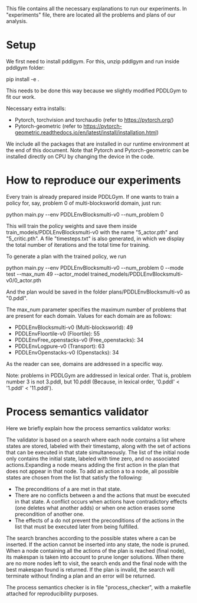 This file contains all the necessary explanations to run our experiments. In "experiments" file, there are located all the problems and plans of our analysis. 
# Setup

We first need to install pddlgym. For this, unzip pddlgym and run inside pddlgym folder:

pip install -e .

This needs to be done this way because we slightly modified PDDLGym to fit our work.

Necessary extra installs:

- Pytorch, torchvision and torchaudio (refer to https://pytorch.org/)
- Pytorch-geometric (refer to https://pytorch-geometric.readthedocs.io/en/latest/install/installation.html)

We include all the packages that are installed in our runtime environment at the end of this document. Note that Pytorch and Pytorch-geometric can be installed directly on CPU by changing the device in the code.

# How to reproduce our experiments

Every train is already prepared inside PDDLGym. If one wants to train a policy for, say, problem 0 of multi-blocksworld domain, just run:

python main.py --env PDDLEnvBlocksmulti-v0 --num_problem 0

This will train the policy weights and save them inside train_models/PDDLEnvBlocksmulti-v0 with the name "5_actor.pth" and "5_critic.pth". A file "timesteps.txt" is also generated, in which we display the total number of iterations and the total time for training. 

To generate a plan with the trained policy, we run

python main.py --env PDDLEnvBlocksmulti-v0 --num_problem 0 --mode test --max_num 49 --actor_model trained_models/PDDLEnvBlocksmulti-v0/0_actor.pth

And the plan would be saved in the folder plans/PDDLEnvBlocksmulti-v0 as "0.pddl".

The max_num parameter specifies the maximum number of problems that are present for each domain. Values for each domain are as follows:

- PDDLEnvBlocksmulti-v0 (Multi-blocksworld): 49
- PDDLEnvFloortile-v0 (Floortile): 55
- PDDLEnvFree_openstacks-v0 (Free_openstacks): 34
- PDDLEnvLogpure-v0 (Transport): 63
- PDDLEnvOpenstacks-v0 (Openstacks): 34

As the reader can see, domains are addressed in a specific way. 

Note: problems in PDDLGym are addressed in lexical order. That is, problem number 3 is not 3.pddl, but 10.pddl (Because, in lexical order, '0.pddl' < '1.pddl' < '11.pddl').

# Process semantics validator

Here we briefly explain how the process semantics validator works:

The validator is based on a search where each node contains a list where states are stored, labeled with their timestamp, along with the set of actions that can be executed in that state simultaneously. The list of the initial node only contains the initial state, labeled with time zero, and no associated actions.Expanding a node means adding the first action in the plan that does not appear in that node. To add an action a to a node, all possible states are chosen from the list that satisfy the following:

- The preconditions of a are met in that state.
- There are no conflicts between a and the actions that must be executed in that state. A conflict occurs when actions have contradictory effects (one deletes what another adds) or when one action erases some precondition of another one.
- The effects of a do not prevent the preconditions of the actions in the list that must be executed later from being fulfilled.

The search branches according to the possible states where a can be inserted. If the action cannot be inserted into any state, the node is pruned. When a node containing all the actions of the plan is reached (final node), its makespan is taken into account to prune longer solutions. When there are no more nodes left to visit, the search ends and the final node with the best makespan found is returned. If the plan is invalid, the search will terminate without finding a plan and an error will be returned.

The process semantics checker is in file "process_checker", with a makefile attached for reproducibility purposes.

